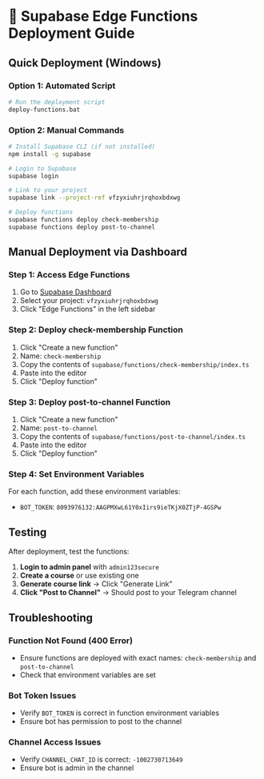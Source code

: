 # 🚀 Supabase Edge Functions Deployment Guide

## Quick Deployment (Windows)

### Option 1: Automated Script
```bash
# Run the deployment script
deploy-functions.bat
```

### Option 2: Manual Commands
```bash
# Install Supabase CLI (if not installed)
npm install -g supabase

# Login to Supabase
supabase login

# Link to your project
supabase link --project-ref vfzyxiuhrjrqhoxbdxwg

# Deploy functions
supabase functions deploy check-membership
supabase functions deploy post-to-channel
```

## Manual Deployment via Dashboard

### Step 1: Access Edge Functions
1. Go to [Supabase Dashboard](https://supabase.com/dashboard)
2. Select your project: `vfzyxiuhrjrqhoxbdxwg`
3. Click "Edge Functions" in the left sidebar

### Step 2: Deploy check-membership Function
1. Click "Create a new function"
2. Name: `check-membership`
3. Copy the contents of `supabase/functions/check-membership/index.ts`
4. Paste into the editor
5. Click "Deploy function"

### Step 3: Deploy post-to-channel Function
1. Click "Create a new function"
2. Name: `post-to-channel`
3. Copy the contents of `supabase/functions/post-to-channel/index.ts`
4. Paste into the editor
5. Click "Deploy function"

### Step 4: Set Environment Variables
For each function, add these environment variables:
- `BOT_TOKEN`: `8093976132:AAGPMXwL61Y0xIirs9ieTKjX0ZTjP-4GSPw`

## Testing

After deployment, test the functions:

1. **Login to admin panel** with `admin123secure`
2. **Create a course** or use existing one
3. **Generate course link** → Click "Generate Link"
4. **Click "Post to Channel"** → Should post to your Telegram channel

## Troubleshooting

### Function Not Found (400 Error)
- Ensure functions are deployed with exact names: `check-membership` and `post-to-channel`
- Check that environment variables are set

### Bot Token Issues
- Verify `BOT_TOKEN` is correct in function environment variables
- Ensure bot has permission to post to the channel

### Channel Access Issues
- Verify `CHANNEL_CHAT_ID` is correct: `-1002730713649`
- Ensure bot is admin in the channel
